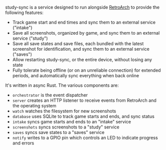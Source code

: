 study-sync is a service designed to run alongside [RetroArch](https://www.retroarch.com) to provide the following features:

- Track game start and end times and sync them to an external service ("intake")
- Save all screenshots, organized by game, and sync them to an external service ("study")
- Save all save states and save files, each bundled with the latest screenshot for identification, and sync them to an external service ("saves")
- Allow restarting study-sync, or the entire device, without losing any state
- Fully tolerate being offline (or on an unreliable connection) for extended periods, and automatically sync everything when back online

It's written in async Rust. The various components are:

- `orchestrator` is the event dispatcher
- `server` creates an HTTP listener to receive events from RetroArch and the operating system
- `watch` watches the filesystem for new screenshots
- `database` uses SQLite to track game starts and ends, and sync status
- `intake` syncs game starts and ends to an "intake" service
- `screenshots` syncs screenshots to a "study" service
- `saves` syncs save states to a "saves" service
- `notify` writes to a GPIO pin which controls an LED to indicate progress and errors
